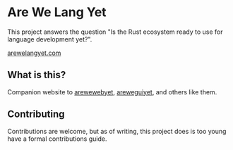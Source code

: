# Are We Lang Yet

This project answers the question "Is the Rust ecosystem ready to use for language development yet?". 

[arewelangyet.com](https://arewelangyet.com)

## What is this?

Companion website to [arewewebyet](https://arewewebyet.org), [areweguiyet](https://areweguiyet.com), and others like them.

## Contributing

Contributions are welcome, but as of writing, this project does is too young have a formal contributions guide.
